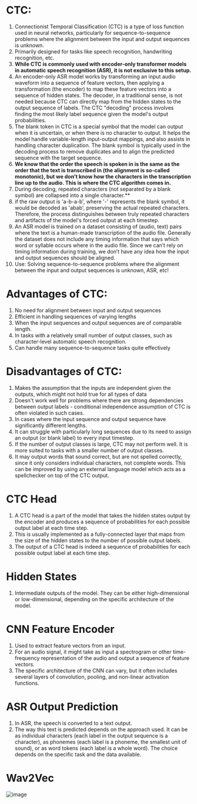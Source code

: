 # CTC:

1. Connectionist Temporal Classification (CTC) is a type of loss function used in neural networks, particularly for sequence-to-sequence problems where the alignment between the input and output sequences is unknown.
2. Primarily designed for tasks like speech recognition, handwriting recognition, etc.
3. **While CTC is commonly used with encoder-only transformer models in automatic speech recognition (ASR), it is not exclusive to this setup.**
4. An encoder-only ASR model works by transforming an input audio waveform into a sequence of feature vectors, then applying a transformation (the encoder) to map these feature vectors into a sequence of hidden states. The decoder, in a traditional sense, is not needed because CTC can directly map from the hidden states to the output sequence of labels. The CTC "decoding" process involves finding the most likely label sequence given the model's output probabilities.
5. The blank token in CTC is a special symbol that the model can output when it is uncertain, or when there is no character to output. It helps the model handle variable-length input-output mappings, and also assists in handling character duplication. The blank symbol is typically used in the decoding process to remove duplicates and to align the predicted sequence with the target sequence.
6. **We know that the order the speech is spoken in is the same as the order that the text is transcribed in (the alignment is so-called monotonic), but we don’t know how the characters in the transcription line up to the audio. This is where the CTC algorithm comes in.**
7. During decoding, repeated characters (not separated by a blank symbol) are collapsed into a single character.**
8. if the raw output is 'a-b-a-b', where '-' represents the blank symbol, it would be decoded as 'abab', preserving the actual repeated characters. Therefore, the process distinguishes between truly repeated characters and artifacts of the model's forced output at each timestep.   
9. An ASR model is trained on a dataset consisting of (audio, text) pairs where the text is a human-made transcription of the audio file. Generally the dataset does not include any timing information that says which word or syllable occurs where in the audio file. Since we can’t rely on timing information during training, we don’t have any idea how the input and output sequences should be aligned.
10. Use: Solving sequence-to-sequence problems where the alignment between the input and output sequences is unknown, ASR, etc!

# Advantages of CTC:

1. No need for alignment between input and output sequences
2. Efficient in handling sequences of varying lengths
3. When the input sequences and output sequences are of comparable length.
4. In tasks with a relatively small number of output classes, such as character-level automatic speech recognition.
5. Can handle many sequence-to-sequence tasks quite effectively

# Disadvantages of CTC:

1. Makes the assumption that the inputs are independent given the outputs, which might not hold true for all types of data
2. Doesn't work well for problems where there are strong dependencies between output labels - conditional independence assumption of CTC is often violated in such cases.
3. In cases where the input sequence and output sequence have significantly different lengths.
4. It can struggle with particularly long sequences due to its need to assign an output (or blank label) to every input timestep.
5. If the number of output classes is large, CTC may not perform well. It is more suited to tasks with a smaller number of output classes.
6. It may output words that sound correct, but are not spelled correctly, since it only considers individual characters, not complete words. This can be improved by using an external language model which acts as a spellchecker on top of the CTC output.

# CTC Head

1.  A CTC head is a part of the model that takes the hidden states output by the encoder and produces a sequence of probabilities for each possible output label at each time step.
2.  This is usually implemented as a fully-connected layer that maps from the size of the hidden states to the number of possible output labels.
3.  The output of a CTC head is indeed a sequence of probabilities for each possible output label at each time step.



# Hidden States

1. Intermediate outputs of the model. They can be either high-dimensional or low-dimensional, depending on the specific architecture of the model.

# CNN Feature Encoder

1. Used to extract feature vectors from an input.
2. For an audio signal, it might take as input a spectrogram or other time-frequency representation of the audio and output a sequence of feature vectors.
3. The specific architecture of the CNN can vary, but it often includes several layers of convolution, pooling, and non-linear activation functions.

# ASR Output Prediction

1. In ASR, the speech is converted to a text output.
2. The way this text is predicted depends on the approach used. It can be as individual characters (each label in the output sequence is a character), as phonemes (each label is a phoneme, the smallest unit of sound), or as word tokens (each label is a whole word). The choice depends on the specific task and the data available.



# Wav2Vec

![image](https://github.com/DrishtiShrrrma/huggingface-audio-course/assets/129742046/ff676ed4-de97-462c-bd00-d36ae0308274)
